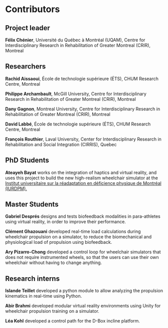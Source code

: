 # Contributors
## Project leader

**Félix Chénier**, Université du Québec à Montréal (UQAM), Centre for Interdisciplinary Research in Rehabilitation of Greater Montreal (CRIR), Montreal

## Researchers

**Rachid Aissaoui**, École de technologie supérieure (ÉTS), CHUM Research Centre, Montreal

**Philippe Archambault**, McGill University, Centre for Interdisciplinary Research in Rehabilitation of Greater Montreal (CRIR), Montreal

**Dany Gagnon**, Montreal University, Centre for Interdisciplinary Research in Rehabilitation of Greater Montreal (CRIR), Montreal

**David Labbé**, École de technologie supérieure (ÉTS), CHUM Research Centre, Montreal

**François Routhier**, Laval University, Center for Interdisciplinary Research in Rehabilitation and Social Integration (CIRRIS), Quebec

## PhD Students

**Ateayeh Bayat** works on the integration of haptics and virtual reality, and uses this project to build the new high-realism wheelchair simulator at the [Institut universitaire sur la réadaptation en déficience physique de Montréal (IURDPM).](https://ciusss-centresudmtl.gouv.qc.ca/mission-universitaire/designations-universitaires/institut-universitaire-sur-la-readaptation-en-deficience-physique-de-montreal/)

## Master Students

**Gabriel Després** designs and tests biofeedback modalities in para-athletes using virtual reality, in order to improve their performance.

**Clément Ghazouani** developed real-time load calculations during wheelchair propulsion on a simulator, to reduce the biomechanical and physiological load of propulsion using biofeedback.

**Ary Pizarro-Chong** developed a control loop for wheelchair simulators that does not require instrumented wheels, so that the users can use their own wheelchair without having to change anything.

## Research interns

**Islande Teillet** developed a python module to allow analyzing the propulsion kinematics in real-time using Python.

**Abir Brahmi** developed modular virtual reality environments using Unity for wheelchair propulsion training on a simulator.

**Léa Kohl** developed a control path for the D-Box incline platform.
